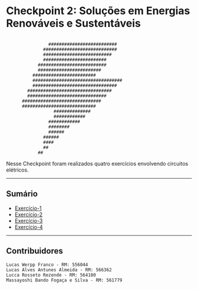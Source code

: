 # Checkpoint 2: Soluções em Energias Renováveis e Sustentáveis
```                                                  
                                                  
                ##########################        
              ############################        
              ##########################          
              ########################            
            ##########################            
            ########################              
          ########################                
          ##################################      
          ################################        
        ################################          
        ##############################            
      ##############################              
      ############################                
                  ##############                  
                  ############                    
                ############                      
                ########                          
                ######                            
              ######                              
              ####                                
              ##                                  
            ##                                    
 ```                                                 

Nesse Checkpoint foram realizados quatro exercícios envolvendo circuitos elétricos. 

---

## Sumário

- [Exercício-1](Exercício-1)
- [Exercício-2](Exercício-2)
- [Exercício-3](Exercício-3)
- [Exercício-4](Exercício-4)

---

## Contribuidores

    Lucas Werpp Franco - RM: 556044
    Lucas Alves Antunes Almeida - RM: 566362
    Lucca Rosseto Rezende - RM: 564180
    Massayoshi Bando Fogaça e Silva - RM: 561779
